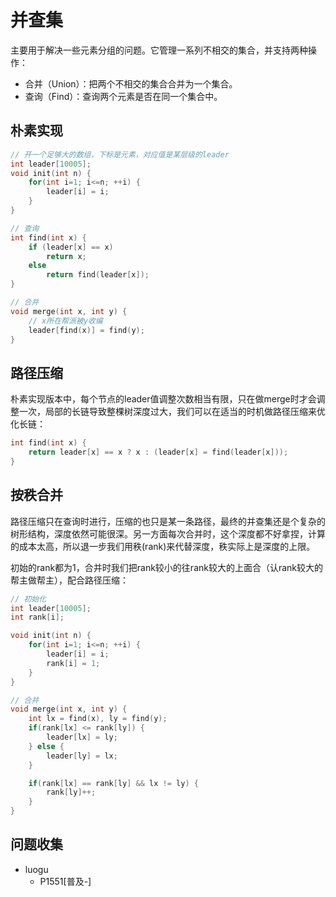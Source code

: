 # 并查集
主要用于解决一些元素分组的问题。它管理一系列不相交的集合，并支持两种操作：

- 合并（Union）：把两个不相交的集合合并为一个集合。
- 查询（Find）：查询两个元素是否在同一个集合中。

## 朴素实现

```cpp
// 开一个足够大的数组，下标是元素，对应值是某层级的leader
int leader[10005];
void init(int n) {
    for(int i=1; i<=n; ++i) {
        leader[i] = i;
    }
}

// 查询
int find(int x) {
    if (leader[x] == x) 
        return x;
    else 
        return find(leader[x]);
}

// 合并
void merge(int x, int y) {
    // x所在帮派被y收编
    leader[find(x)] = find(y);
}
```

## 路径压缩
朴素实现版本中，每个节点的leader值调整次数相当有限，只在做merge时才会调整一次，局部的长链导致整棵树深度过大，我们可以在适当的时机做路径压缩来优化长链：

```cpp
int find(int x) {
    return leader[x] == x ? x : (leader[x] = find(leader[x]));
}
```

## 按秩合并
路径压缩只在查询时进行，压缩的也只是某一条路径，最终的并查集还是个复杂的树形结构，深度依然可能很深。另一方面每次合并时，这个深度都不好拿捏，计算的成本太高，所以退一步我们用秩(rank)来代替深度，秩实际上是深度的上限。

初始的rank都为1，合并时我们把rank较小的往rank较大的上面合（认rank较大的帮主做帮主），配合路径压缩：

```cpp
// 初始化
int leader[10005];
int rank[i];

void init(int n) {
    for(int i=1; i<=n; ++i) {
        leader[i] = i;
        rank[i] = 1;
    }
}

// 合并
void merge(int x, int y) {
    int lx = find(x), ly = find(y);
    if(rank[lx] <= rank[ly]) {
        leader[lx] = ly;
    } else {
        leader[ly] = lx; 
    }

    if(rank[lx] == rank[ly] && lx != ly) {
        rank[ly]++;
    }
}
```

## 问题收集
- luogu
  - P1551[普及-]